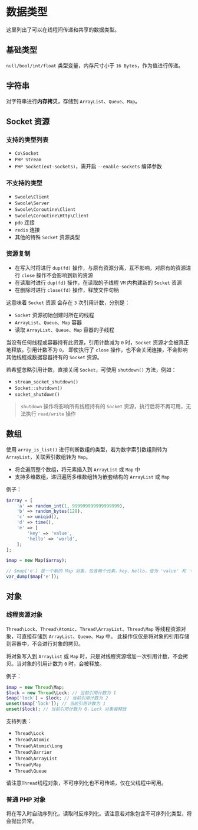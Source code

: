 # 数据类型
这里列出了可以在线程间传递和共享的数据类型。

## 基础类型
`null/bool/int/float` 类型变量，内存尺寸小于 `16 Bytes`，作为值进行传递。

## 字符串
对字符串进行**内存拷贝**，存储到 `ArrayList`、`Queue`、`Map`。

## Socket 资源

### 支持的类型列表
- `Co\Socket`
- `PHP Stream`
- `PHP Socket(ext-sockets)`，需开启 `--enable-sockets` 编译参数

### 不支持的类型
- `Swoole\Client`
- `Swoole\Server`
- `Swoole\Coroutine\Client`
- `Swoole\Coroutine\Http\Client`
- `pdo` 连接
- `redis` 连接
- 其他的特殊 `Socket` 资源类型

### 资源复制

- 在写入时将进行 `dup(fd)` 操作，与原有资源分离，互不影响，对原有的资源进行 `close` 操作不会影响到新的资源
- 在读取时进行 `dup(fd)` 操作，在读取的子线程 `VM` 内构建新的 `Socket` 资源
- 在删除时进行 `close(fd)` 操作，释放文件句柄

这意味着 `Socket` 资源 会存在 `3` 次引用计数，分别是：
- `Socket` 资源初始创建时所在的线程
- `ArrayList`、`Queue`、`Map` 容器
- 读取 `ArrayList`、`Queue`、`Map` 容器的子线程

当没有任何线程或容器持有此资源，引用计数减为 `0` 时，`Socket` 资源才会被真正地释放。引用计数不为 `0`，
即使执行了 `close` 操作，也不会关闭连接，不会影响其他线程或数据容器持有的 `Socket` 资源。

若希望忽略引用计数，直接关闭 `Socket`，可使用 `shutdown()` 方法，例如：
- `stream_socket_shutdown()`
- `Socket::shutdown()`
- `socket_shutdown()`

> `shutdown` 操作将影响所有线程持有的 `Socket` 资源，执行后将不再可用，无法执行 `read/write` 操作

## 数组
使用 `array_is_list()` 进行判断数组的类型，若为数字索引数组则转为 `ArrayList`，关联索引数组转为 `Map`。

- 将会遍历整个数组，将元素插入到 `ArrayList` 或 `Map` 中
- 支持多维数组，递归遍历多维数组转为嵌套结构的 `ArrayList` 或 `Map`

例子：
```php
$array = [
    'a' => random_int(1, 999999999999999999),
    'b' => random_bytes(128),
    'c' => uniqid(),
    'd' => time(),
    'e' => [
        'key' => 'value',
        'hello' => 'world',
    ];
];

$map = new Map($array);

// $map['e'] 是一个新的 Map 对象，包含两个元素，key、hello，值为 'value' 和 'world'
var_dump($map['e']);
```

## 对象
### 线程资源对象

`Thread\Lock`、`Thread\Atomic`、`Thread\ArrayList`、`Thread\Map` 等线程资源对象，可直接存储到 `ArrayList`、`Queue`、`Map` 中。
此操作仅仅是将对象的引用存储到容器中，不会进行对象的拷贝。

将对象写入到 `ArrayList` 或 `Map` 时，只是对线程资源增加一次引用计数，不会拷贝。当对象的引用计数为 `0` 时，会被释放。

例子：

```php
$map = new Thread\Map;
$lock = new Thread\Lock; // 当前引用计数为 1
$map['lock'] = $lock; // 当前引用计数为 2
unset($map['lock']); // 当前引用计数为 1
unset($lock); // 当前引用计数为 0，Lock 对象被释放
```

支持列表：

- `Thread\Lock`
- `Thread\Atomic`
- `Thread\Atomic\Long`
- `Thread\Barrier`
- `Thread\ArrayList`
- `Thread\Map`
- `Thread\Queue`

请注意`Thread`线程对象，不可序列化也不可传递，仅在父线程中可用。

### 普通 PHP 对象
将在写入时自动序列化，读取时反序列化。请注意若对象包含不可序列化类型，将会抛出异常。

